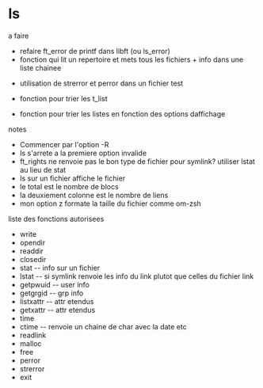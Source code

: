 # ls

a faire
- refaire ft_error de printf dans libft (ou ls_error)
- fonction qui lit un repertoire et mets tous les fichiers + info dans
	une liste chainee
<!-- - fonction d'aff de cette liste chainee. 1er parcours de la liste + affichage du
	contenu. Puis si -R parcours a nouveau en s'appelant recursivement sur les
	elements qui ont pour type repertoire (pas sur les symlinks). -->
- utilisation de strerror et perror dans un fichier test
<!-- - fonction qui prend un t_list et un file uid, et qui remplit le t_list -->
- fonction pour trier les t_list
<!-- - implementer un subdir attribute pour les repertoires -->
- fonction pour trier les listes en fonction des options daffichage

notes
- Commencer par l'option -R
- ls s'arrete a la premiere option invalide
- ft_rights ne renvoie pas le bon type de fichier pour symlink? utiliser lstat au lieu de stat
- ls sur un fichier affiche le fichier
- le total est le nombre de blocs
- la deuxiement colonne est le nombre de liens
- mon option z formate la taille du fichier comme om-zsh

liste des fonctions autorisees
- write
- opendir
- readdir
- closedir
- stat -- info sur un fichier
- lstat -- si symlink renvoie les info du link plutot que celles du fichier link
- getpwuid -- user info
- getgrgid  -- grp info
- listxattr -- attr etendus
- getxattr -- attr etendus
- time
- ctime -- renvoie un chaine de char avec la date etc
- readlink
- malloc
- free
- perror
- strerror
- exit
